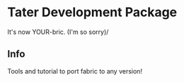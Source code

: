 # Tater Development Package
It's now YOUR-bric. (I'm so sorry)/
## Info
Tools and tutorial to port fabric to any version!
